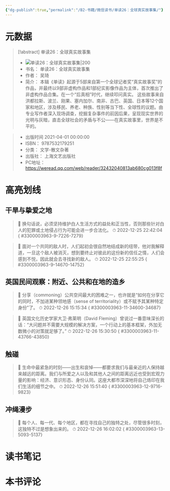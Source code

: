 ```yaml
---
{"dg-publish":true,"permalink":"/B2-书籍/微信读书/单读26：全球真实故事集/"}
---
```


# 元数据
> [!abstract] 单读26：全球真实故事集
> - ![ 单读26：全球真实故事集|200](https://cdn.weread.qq.com/weread/cover/82/cpPlatform_3300003963/t7_cpPlatform_3300003963.jpg)
> - 书名： 单读26：全球真实故事集
> - 作者： 吴琦
> - 简介： 本辑《单读》起源于5部来自第一个全球记者奖“真实故事奖”的作品，并最终以9部非虚构作品和1部纪实影像作品为主体，首次推出了非虚构作品合集。在一个“后真相”时代，继续叩问真实。
这些故事来自洪都拉斯、波兰、刚果、塞内加尔、南非、古巴、英国、日本等12个国家和地区，涉及移民、养老、种族、性别等当下性、全球性的议题。由专业写作者深入现场调查，挖掘复杂事件的前因后果，呈现现实世界的光明与灰暗，直击全球社会的矛盾与不公——在真实故事里，世界是不平的。

> - 出版时间 2021-04-01 00:00:00
> - ISBN： 9787532179251
> - 分类： 文学-散文杂著
> - 出版社： 上海文艺出版社
> - PC地址：https://weread.qq.com/web/reader/32432040813ab680cg013f8f

# 高亮划线

## 干旱与挚爱之地

> 📌 换句话说，必须坚持维护白人生活方式的益处和正当性，否则那些针对白人的犯罪或土地侵占行为可能会进一步合法化。 
> ⏱ 2022-12-25 22:42:04
{ #3300003963-9-7226-7279}


> 📌 面对一个共同的敌人时，人们起初会很自然地结成新的纽带，他对我解释道，一旦这个敌人被消灭，想到要终止对彼此的这份新的信任之情，人们会感到不悦，因此就会去寻找新的敌人。 
> ⏱ 2022-12-25 22:55:25
{ #3300003963-9-14670-14752}


## 英国民间观察：附近、公共和在地的造乡

> 📌 分享（commoning）公共空间最大的困难之一，也许就是“如何在分享它的同时，不加进某种领地感（sense of territoriality）或不赋予其某种特定身份”了。 
> ⏱ 2022-12-26 15:15:34
{ #3300003963-11-34600-34687}


> 📌 英国文化历史学家大卫·弗莱明（David Fleming）曾说过一番意味深长的话：“大问题并不需要大规模的解决方案，一个行动上的基本框架，外加无数微小的对策就足够了。” 
> ⏱ 2022-12-26 15:30:50
{ #3300003963-11-43766-43850}


## 触碰

> 📌 生命中最紧急的时刻——出生和哀悼——都要求我们与最亲近的人保持越来越远的距离。我们与所爱之人以及和其他人之间的距离远近也受到宏观力量的影响：经济、意识形态、身份认同。这座大都市深深地将自己烙印在我们生活的细节之中。 
> ⏱ 2022-12-26 15:51:40
{ #3300003963-12-9716-9823}


## 冲绳漫步

> 📌 每个人、每一代、每个地区，都在寻找自己的独特之处，尽管很多时刻，这独特不过是想象出来的。 
> ⏱ 2022-12-26 16:02:02
{ #3300003963-13-5093-5137}


# 读书笔记

# 本书评论
